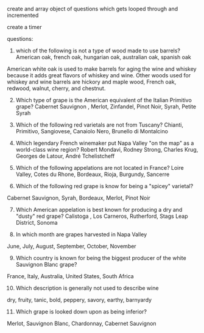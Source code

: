 create and array object of questions which gets looped through and incremented

create a timer 



questions:

1) which of the following is not a type of wood made to use barrels?
American oak, french oak, hungarian oak, australian oak, spanish oak

 American white oak is used to make barrels for aging the wine and whiskey because it adds great flavors of whiskey and wine. Other woods used for whiskey and wine barrels are hickory and maple wood, French oak, redwood, walnut, cherry, and chestnut.

 2) Which type of grape is the American equivalent of the Italian Primitivo grape?
 Cabernet Sauvignon , Merlot, Zinfandel, Pinot Noir, Syrah, Petite Syrah

 3) Which of the following red varietals are not from Tuscany?
 Chianti, Primitivo, Sangiovese, Canaiolo Nero, Brunello di Montalcino


4) Which legendary French winemaker put Napa Valley "on the map" as a world-class wine region?
Robert Mondavi, Rodney Strong, Charles Krug, Georges de Latour, André Tchelistcheff

5) Which of the following appelations are not located in France?
Loire Valley, Cotes du Rhone, Bordeaux, Rioja, Burgundy, Sancerre 

6) Which of the following red grape is know for being a "spicey" varietal?

Cabernet Sauvignon, Syrah, Bordeaux, Merlot, Pinot Noir

7) Which American appelation is best known for producing a dry and "dusty" red grape?
Calistoga , Los Carneros, Rutherford, Stags Leap District, Sonoma

8) In which month are grapes harvested in Napa Valley

June, July, August, September, October, November

9) Which country is known for being the biggest producer of the white Sauvignon Blanc grape?

France, Italy, Australia, United States, South Africa

10) Which description is generally not used to describe wine

dry, fruity, tanic, bold, peppery, savory, earthy, barnyardy

11) Which grape is looked down upon as being inferior?

Merlot, Sauvignon Blanc, Chardonnay, Cabernet Sauvignon
